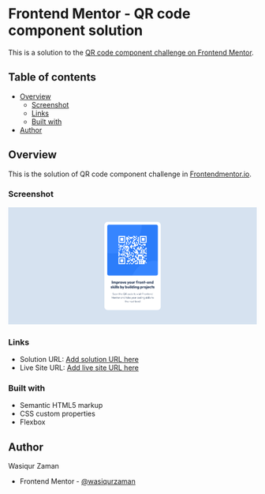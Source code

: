 # Frontend Mentor - QR code component solution

This is a solution to the [QR code component challenge on Frontend Mentor](https://www.frontendmentor.io/challenges/qr-code-component-iux_sIO_H).

## Table of contents

- [Overview](#overview)
  - [Screenshot](#screenshot)
  - [Links](#links)
  - [Built with](#built-with)
- [Author](#author)

## Overview

This is the solution of QR code component challenge in [Frontendmentor.io](https://www.frontendmentor.io/challenges/qr-code-component-iux_sIO_H).

### Screenshot

![](./Screenshot.png)

### Links

- Solution URL: [Add solution URL here](https://github.com/wasiqurzaman/qr-code-component-fementor)
- Live Site URL: [Add live site URL here](https://wasiqurzaman.github.io/qr-code-component-fementor/)

### Built with

- Semantic HTML5 markup
- CSS custom properties
- Flexbox

## Author

Wasiqur Zaman

- Frontend Mentor - [@wasiqurzaman](https://www.frontendmentor.io/profile/wasiqurzaman)
